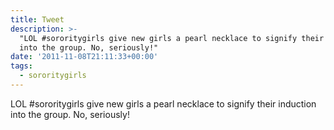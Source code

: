 ```yaml
---
title: Tweet
description: >-
  "LOL #sororitygirls give new girls a pearl necklace to signify their induction
  into the group. No, seriously!"
date: '2011-11-08T21:11:33+00:00'
tags:
  - sororitygirls
---
```

LOL #sororitygirls give new girls a pearl necklace to signify their induction into the group. No, seriously!

